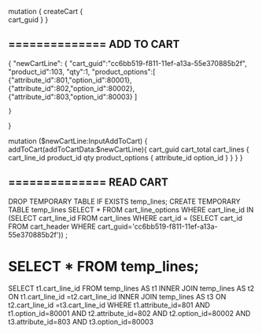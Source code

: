 
mutation {
        createCart {            
            cart_guid
        }
    }

## ============== ADD TO CART
{
    "newCartLine": {
        "cart_guid":"cc6bb519-f811-11ef-a13a-55e370885b2f",
        "product_id":103,
        "qty":1,
        "product_options":[
            {"attribute_id":801,"option_id":80001},
            {"attribute_id":802,"option_id":80002},
            {"attribute_id":803,"option_id":80003}
        ]        
                       
    }
}

mutation ($newCartLine:InputAddToCart) {
        addToCart(addToCartData:$newCartLine){
            cart_guid
            cart_total 
            cart_lines {
                cart_line_id
                product_id
                qty
                product_options {
                    attribute_id
                    option_id
                }
            }
        }
    }


## ============== READ CART



DROP TEMPORARY TABLE IF EXISTS temp_lines;
CREATE TEMPORARY TABLE temp_lines
SELECT * FROM cart_line_options WHERE cart_line_id IN
(SELECT cart_line_id FROM cart_lines WHERE cart_id =
(SELECT cart_id FROM cart_header
WHERE cart_guid='cc6bb519-f811-11ef-a13a-55e370885b2f'))
;

# SELECT * FROM temp_lines;

SELECT t1.cart_line_id FROM temp_lines AS t1
INNER JOIN temp_lines AS t2 ON t1.cart_line_id =t2.cart_line_id
INNER JOIN temp_lines AS t3 ON t2.cart_line_id =t3.cart_line_id
WHERE t1.attribute_id=801 AND t1.option_id=80001
AND  t2.attribute_id=802 AND t2.option_id=80002
AND  t3.attribute_id=803 AND t3.option_id=80003


